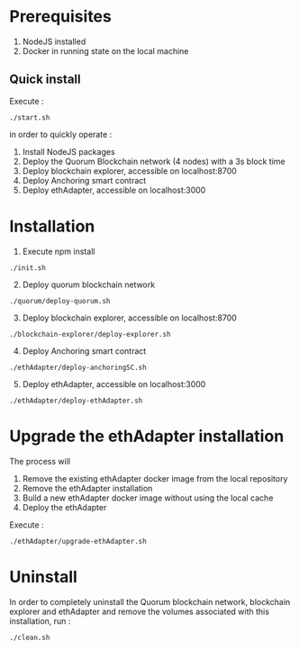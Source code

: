 # Prerequisites
1. NodeJS installed
2. Docker in running state on the local machine

## Quick install

Execute :
```shell
./start.sh
```
in order to quickly operate :
1. Install NodeJS packages
2. Deploy the Quorum Blockchain network (4 nodes) with a 3s block time
3. Deploy blockchain explorer, accessible on localhost:8700
4. Deploy Anchoring smart contract
5. Deploy ethAdapter, accessible on localhost:3000

# Installation

1. Execute npm install
```shell
./init.sh
```

2. Deploy quorum blockchain network
```shell
./quorum/deploy-quorum.sh
```

3. Deploy blockchain explorer, accessible on localhost:8700
```shell
./blockchain-explorer/deploy-explorer.sh
```

4. Deploy Anchoring smart contract
```shell
./ethAdapter/deploy-anchoringSC.sh
```

5. Deploy ethAdapter, accessible on localhost:3000
```shell
./ethAdapter/deploy-ethAdapter.sh
```

# Upgrade the ethAdapter installation

The process will 
1. Remove the existing ethAdapter docker image from the local repository
2. Remove the ethAdapter installation
3. Build a new ethAdapter docker image without using the local cache
4. Deploy the ethAdapter

Execute :
```shell
./ethAdapter/upgrade-ethAdapter.sh
```

# Uninstall

In order to completely uninstall the Quorum blockchain network, blockchain explorer and ethAdapter and remove the volumes associated with this installation, run :
```shell
./clean.sh
```



